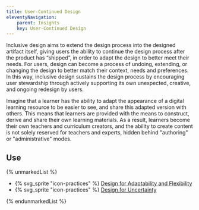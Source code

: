 ```yaml
---
title: User-Continued Design
eleventyNavigation:
    parent: Insights
    key: User-Continued Design
---
```


Inclusive design aims to extend the design process into the designed artifact itself, giving users the ability to
continue the design process after the product has “shipped”, in order to adapt the design to better meet their needs.
For users, design can become a process of undoing, extending, or changing the design to better match their context,
needs and preferences. In this way, inclusive design sustains the design process by encouraging user stewardship through
actively supporting its own unexpected, creative, and ongoing redesign by users.

Imagine that a learner has the ability to adapt the appearance of a digital learning resource to be easier to see, and
share this adapted version with others. This means that learners are provided with the means to construct, derive and
share their own learning materials. As a result, learners become their own teachers and curriculum creators, and the
ability to create content is not solely reserved for teachers and experts, hidden behind "authoring" or "administrative"
modes.

## Use

{% unmarkedList %}

* {% svg_sprite "icon-practices" %} [Design for Adaptability and Flexibility](../../practices/design-for-adaptability-and-flexibility/)
* {% svg_sprite "icon-practices" %} [Design for Uncertainty](../../practices/design-for-uncertainty/)

{% endunmarkedList %}
